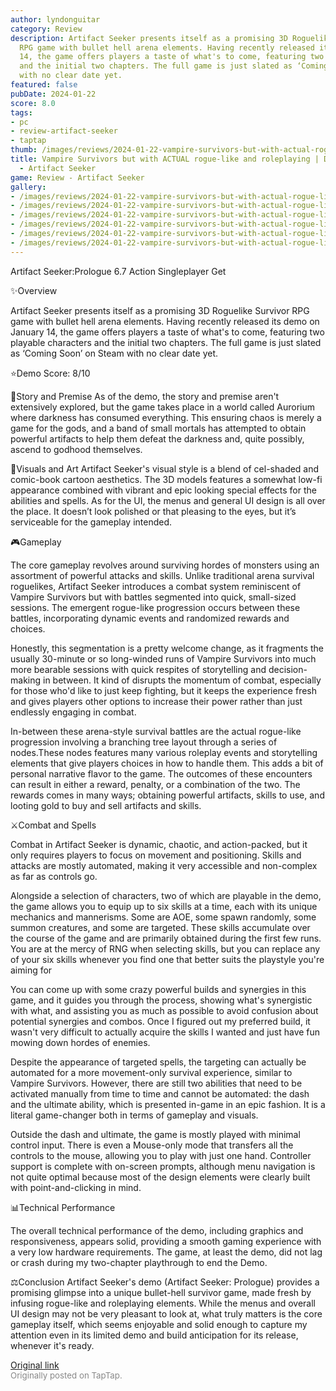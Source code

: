 ```yaml
---
author: lyndonguitar
category: Review
description: Artifact Seeker presents itself as a promising 3D Roguelike Survivor
  RPG game with bullet hell arena elements. Having recently released its demo on January
  14, the game offers players a taste of what's to come, featuring two playable characters
  and the initial two chapters. The full game is just slated as ‘Coming Soon’ on Steam
  with no clear date yet.
featured: false
pubDate: 2024-01-22
score: 8.0
tags:
- pc
- review-artifact-seeker
- taptap
thumb: /images/reviews/2024-01-22-vampire-survivors-but-with-actual-rogue-like-and-roleplaying--demo-review---artifact-seek-0.avif
title: Vampire Survivors but with ACTUAL rogue-like and roleplaying | Demo Review
  - Artifact Seeker
game: Review - Artifact Seeker
gallery:
- /images/reviews/2024-01-22-vampire-survivors-but-with-actual-rogue-like-and-roleplaying--demo-review---artifact-seek-0.avif
- /images/reviews/2024-01-22-vampire-survivors-but-with-actual-rogue-like-and-roleplaying--demo-review---artifact-seek-1.avif
- /images/reviews/2024-01-22-vampire-survivors-but-with-actual-rogue-like-and-roleplaying--demo-review---artifact-seek-2.avif
- /images/reviews/2024-01-22-vampire-survivors-but-with-actual-rogue-like-and-roleplaying--demo-review---artifact-seek-3.avif
- /images/reviews/2024-01-22-vampire-survivors-but-with-actual-rogue-like-and-roleplaying--demo-review---artifact-seek-4.avif
- /images/reviews/2024-01-22-vampire-survivors-but-with-actual-rogue-like-and-roleplaying--demo-review---artifact-seek-5.avif
---
```

Artifact Seeker:Prologue
6.7
Action
Singleplayer
Get

✨Overview

Artifact Seeker presents itself as a promising 3D Roguelike Survivor RPG game with bullet hell arena elements. Having recently released its demo on January 14, the game offers players a taste of what's to come, featuring two playable characters and the initial two chapters. The full game is just slated as ‘Coming Soon’ on Steam with no clear date yet.

⭐️Demo Score: 8/10

📖Story and Premise
As of the demo, the story and premise aren't extensively explored, but the game takes place in a world called Aurorium where darkness has consumed everything. This ensuring chaos is merely a game for the gods, and a band of small mortals has attempted to obtain powerful artifacts to help them defeat the darkness and, quite possibly, ascend to godhood themselves.

🎨Visuals and Art
Artifact Seeker's visual style is a blend of cel-shaded and comic-book cartoon aesthetics. The 3D models features a somewhat low-fi appearance combined with vibrant and epic looking special effects for the abilities and spells. As for the UI, the menus and general UI design is all over the place. It doesn’t look polished or that pleasing to the eyes, but it’s serviceable for the gameplay intended.

🎮Gameplay

The core gameplay revolves around surviving hordes of monsters using an assortment of powerful attacks and skills. Unlike traditional arena survival roguelikes, Artifact Seeker introduces a combat system reminiscent of Vampire Survivors but with battles segmented into quick, small-sized sessions. The emergent rogue-like progression occurs between these battles, incorporating dynamic events and randomized rewards and choices.

Honestly, this segmentation is a pretty welcome change, as it fragments the usually 30-minute or so long-winded runs of Vampire Survivors into much more bearable sessions with quick respites of storytelling and decision-making in between. It kind of disrupts the momentum of combat, especially for those who'd like to just keep fighting, but it keeps the experience fresh and gives players other options to increase their power rather than just endlessly engaging in combat.

In-between these arena-style survival battles are the actual rogue-like progression involving a branching tree layout through a series of nodes.These nodes features many various roleplay events and storytelling elements that give players choices in how to handle them. This adds a bit of personal narrative flavor to the game. The outcomes of these encounters can result in either a reward, penalty, or a combination of the two. The rewards comes in many ways; obtaining powerful artifacts, skills to use, and looting gold to buy and sell artifacts and skills.

⚔️Combat and Spells

Combat in Artifact Seeker is dynamic, chaotic, and action-packed, but it only requires players to focus on movement and positioning. Skills and attacks are mostly automated, making it very accessible and non-complex as far as controls go.

Alongside a selection of characters, two of which are playable in the demo, the game allows you to equip up to six skills at a time, each with its unique mechanics and mannerisms. Some are AOE, some spawn randomly, some summon creatures, and some are targeted. These skills accumulate over the course of the game and are primarily obtained during the first few runs. You are at the mercy of RNG when selecting skills, but you can replace any of your six skills whenever you find one that better suits the playstyle you're aiming for

You can come up with some crazy powerful builds and synergies in this game, and it guides you through the process, showing what's synergistic with what, and assisting you as much as possible to avoid confusion about potential synergies and combos. Once I figured out my preferred build, it wasn't very difficult to actually acquire the skills I wanted and just have fun mowing down hordes of enemies.

Despite the appearance of targeted spells, the targeting can actually be automated for a more movement-only survival experience, similar to Vampire Survivors. However, there are still two abilities that need to be activated manually from time to time and cannot be automated: the dash and the ultimate ability, which is presented in-game in an epic fashion. It is a literal game-changer both in terms of gameplay and visuals.

Outside the dash and ultimate, the game is mostly played with minimal control input. There is even a Mouse-only mode that transfers all the controls to the mouse, allowing you to play with just one hand. Controller support is complete with on-screen prompts, although menu navigation is not quite optimal because most of the design elements were clearly built with point-and-clicking in mind.

📊Technical Performance

The overall technical performance of the demo, including graphics and responsiveness, appears solid, providing a smooth gaming experience with a very low hardware requirements. The game, at least the demo, did not lag or crash during my two-chapter playthrough to end the Demo.

⚖️Conclusion
Artifact Seeker's demo (Artifact Seeker: Prologue) provides a promising glimpse into a unique bullet-hell survivor game, made fresh by infusing rogue-like and roleplaying elements. While the menus and overall UI design may not be very pleasant to look at, what truly matters is the core gameplay itself, which seems enjoyable and solid enough to capture my attention even in its limited demo and build anticipation for its release, whenever it's ready.

[Original link](https://www.taptap.io/post/6854678)<br><span style="font-size: 0.95em; color: #888;">Originally posted on TapTap.</span>